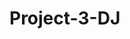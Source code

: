 # Project-3-DJ
<!---
///////////////////////////////
////////erasure poem///////////
//////Dancing Jellyfishes//////
///////////////////////////////

Dancing   
       jellyfishes   10000 
       jellyfishes
Jellyfish[] jellyfishes                [             ]
 o o  bloom   bloom   bloom   bloom   
 o o        o o (          )
        _   _ oo    20000 

 o      up()

      (  0,   0);
           (  );
       ();


          () 
             ();
          Dancing();
  bloom  =  o o (136          );
  bloom  =  o o (     144     );
  bloom  =  o o (          217);
  bloom  =  o o (     216     );
     jellyfishes   0
  dancing jellyfishes();


 o   dancing_jellyfishes()


   o  (      = 0; i < maxjellyfishes; i++)
  
        jX =    (    o (     ));
        jY =    (    o (      ));
        j
    float   =     o (1)
    ;
       (  < 0   ) j = bloom
            (  < 0  ) j = bloom
            (  < 0   ) j = bloom
         j = bloom  
       (  getjelly(jX, jY) ==   )
    
        setjelly(jX, jY, j);
      jellyfishes[   jellyfishes] =     Jellyfish(jX, jY);
         jellyfishes++;
    
  


 o       () 
   o  (      = 0    <     _   _ oo    ++) {
                 =    ((   )    o (   jellyfishes),    jellyfishes - 1);
    jellyfishes[        ]    () 
  


 o              () {
        o   (0        0);


      Jellyfish 
      x  y
  Jellyfish(    x  ,     y  ) 
    x = x  
    y = y  
  
  
   o      () 
         (x < 0) 
      x +=      ;
    
         (x >       -  ) 
      x -=      ;
    
         (y < 0) 
      y += 
    
         (y >        -  ) 
      y -= 


           o o  =      jelly(x  y);
       (mySquishy == bloom )  
         (     jelly(x - 1, y + 1) ==    &&  .   jelly(x + 1, y + 1) ==    &&  .   jelly(x, y + 1) ==   )  o  (0, 1)
              ( .   jelly(x - 1, y) == bloom  &&  .   jelly(x - 1, y - 1) !=   )  o  (0, -1);
              ( .   jelly(x - 1, y) == bloom  &&  .   jelly(x - 1, y - 1) ==   )  o  (-1, -1);
              ( .   jelly(x + 1, y) == bloom  &&  .   jelly(x + 1, y - 1) !=   )  o  (0, -1);
              ( .   jelly(x + 1, y) == bloom  &&  .   jelly(x + 1, y - 1) ==   )  o  (1, -1);
            o  ((   )    o (4) - 1, 0);
              (mySquishy == bloom )  
         ( .   jelly(x - 1, y + 1) ==    &&  .   jelly(x + 1, y + 1) ==    &&  .   jelly(x, y + 1) ==   )  o  (0, 1)
              ( .   jelly(x + 1, y) == bloom  &&  .   jelly(x + 1, y - 1) !=   )  o  (0, -1);
              ( .   jelly(x + 1, y) == bloom  &&  .   jelly(x + 1, y - 1) ==   )  o  (1, -1);
              ( .   jelly(x - 1, y) == bloom  &&  .   jelly(x - 1, y - 1) !=   )  o  (0, -1);
              ( .   jelly(x - 1, y) == bloom  &&  .   jelly(x - 1, y - 1) ==   )  o  (-1, -1);
            o  ((   )    o (4) - 1, 0);
    
            (mySquishy == bloom )
    
         ( .  jelly(x - 1, y - 1) ==    &&  .   jelly(x + 1, y - 1) ==    &&  .   jelly(x, y - 1) ==   )  o  (0, -1)
              ( .getjelly(x - 1, y) == bloom  &&  .   jelly(x - 1, y + 1) != bg) move(0, 1);
              ( .getjelly(x - 1, y) == bloom  &&  .   jelly(x - 1, y + 1) == bg) move(-1, 1);
              ( .getjelly(x + 1, y) == bloom  &&  .   jelly(x + 1, y + 1) != bg) move(0, 1);
              ( .getjelly(x + 1, y) == bloom  &&  .   jelly(x + 1, y + 1) == bg) move(1, 1);
            o  ((   )    o (4) - 1, 0);
    
            (mySquishy == bloom )
    
         ( .   jelly(x - 1, y - 1) ==    &&  .   jelly(x + 1, y - 1) ==    &&  .   jelly(x, y - 1) ==   )  o  (0, -1)
              ( .   jelly(x + 1, y) == bloom  &&  .   jelly(x + 1, y + 1) !=   )  o  (0, 1);
              ( .   jelly(x + 1, y) == bloom  &&  .   jelly(x + 1, y + 1) ==   )  o  (1, 1);
              ( .   jelly(x - 1, y) == bloom  &&  .   jelly(x - 1, y + 1) !=   )  o  (0, 1);
              ( .   jelly(x - 1, y) == bloom  &&  .   jelly(x - 1, y + 1) ==   )  o  (-1, 1);
            o  ((   )    o (4) - 1, 0); 
    
  
  
   o    o  (    dx,     dy) {
       ( .   jelly(x + dx, y + dy) ==   ) 
       .   jelly(x + dx, y + dy,  .   jelly(x, y));
       .   jelly(x, y,  o o (0, 62, 120));
      x += dx;
      y += dy;
    
  


      Dancing 
  
   o      jelly(    x      y      j) 
         (x < 0) x += 
         (x >       - 1) x -= 
         (y < 0) y += 
         (y >        - 1) y -= 
       (x  y  j);
  
  
   o o     jelly(    x      y) 
         (x < 0) x += 
         (x >       - 1) x -= 
         (y < 0) y += 
         (y >        - 1) y -= 
              (x  y) 
  


 o    o          () 
       ();

-->

